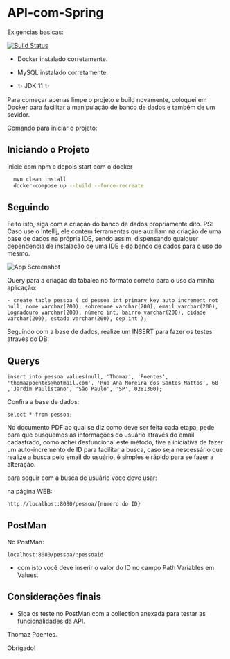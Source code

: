 
# API-com-Spring

Exigencias basicas:

[![Build Status](https://travis-ci.org/joemccann/dillinger.svg?branch=master)](https://travis-ci.org/joemccann/dillinger)

- Docker instalado corretamente.

- MySQL instalado corretamente.

- ✨ JDK 11 ✨

Para começar apenas limpe o projeto e build novamente, coloquei em Docker para facilitar a manipulação de banco de dados e também de um sevidor.

Comando para iniciar o projeto:

## Iniciando o Projeto

inicie com npm e depois start com o docker

```bash
  mvn clean install
  docker-compose up --build --force-recreate
```
## Seguindo

 Feito isto, siga com a criação do banco de dados propriamente dito. PS: Caso use o Intellij, ele contem ferramentas que auxiliam na criação de uma base de dados na própria IDE, sendo assim, dispensando qualquer dependencia de instalação de uma IDE e do banco de dados para o uso do mesmo.

![App Screenshot](https://user-images.githubusercontent.com/68565187/197428001-8e0d5fd7-b7aa-40be-b8c5-5ba73eca14c2.png)

Query para a criação da tabalea no formato correto para o uso da minha aplicação:

```query
- create table pessoa ( cd_pessoa int primary key auto_increment not null, nome varchar(200), sobrenome varchar(200), email varchar(200), Logradouro varchar(200), número int, bairro varchar(200), cidade varchar(200), estado varchar(200), cep int );
```

Seguindo com a base de dados, realize um INSERT para fazer os testes através do DB:

## Querys
```querys
insert into pessoa values(null, 'Thomaz', 'Poentes', 'thomazpoentes@hotmail.com', 'Rua Ana Moreira dos Santos Mattos', 68 ,'Jardim Paulistano', 'São Paulo', 'SP', 0281300);
```
Confira a base de dados:

```querys
select * from pessoa;
```

No documento PDF ao qual se diz como deve ser feita cada etapa, pede para que busquemos as informações do usuário através do email cadastrado, como achei desfuncional este método, tive a iniciativa de fazer um auto-incremento de ID para facilitar a busca, caso seja nescessário que realize a busca pelo email do usuário, é simples e rápido para se fazer a alteração.

para seguir com a busca de usuário voce deve usar:

na página WEB: 

```web
http://localhost:8080/pessoa/{numero do ID}
```

## PostMan

No PostMan: 
```postman
localhost:8080/pessoa/:pessoaid 
```

- com isto você deve inserir o valor do ID no campo Path Variables em Values.

## Considerações finais

- Siga os teste no PostMan com a collection anexada para testar as funcionalidades da API.

Thomaz Poentes.

Obrigado!
